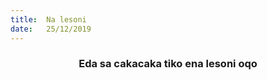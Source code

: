 ```yaml
---
title:  Na lesoni
date:   25/12/2019
---
```


### <center>Eda sa cakacaka tiko ena lesoni oqo</center>